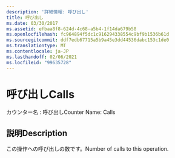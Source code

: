 ```yaml
---
description: '詳細情報: 呼び出し'
title: 呼び出し
ms.date: 03/30/2017
ms.assetid: efbaa8f8-624d-4c68-a5b4-1f14da679b58
ms.openlocfilehash: fc964894f5dc1c916294338554c9bf9b1536b61d
ms.sourcegitcommit: ddf7edb67715a5b9a45e3dd44536dabc153c1de0
ms.translationtype: MT
ms.contentlocale: ja-JP
ms.lasthandoff: 02/06/2021
ms.locfileid: "99635728"
---
```

# <a name="calls"></a><span data-ttu-id="935dc-103">呼び出し</span><span class="sxs-lookup"><span data-stu-id="935dc-103">Calls</span></span>

<span data-ttu-id="935dc-104">カウンター名 : 呼び出し</span><span class="sxs-lookup"><span data-stu-id="935dc-104">Counter Name: Calls</span></span>  
  
## <a name="description"></a><span data-ttu-id="935dc-105">説明</span><span class="sxs-lookup"><span data-stu-id="935dc-105">Description</span></span>  

 <span data-ttu-id="935dc-106">この操作への呼び出しの数です。</span><span class="sxs-lookup"><span data-stu-id="935dc-106">Number of calls to this operation.</span></span>
